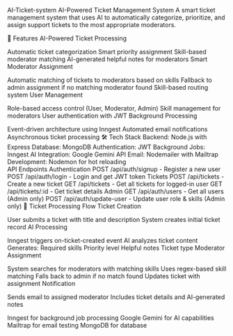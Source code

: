AI-Ticket-system
AI-Powered Ticket Management System
A smart ticket management system that uses AI to automatically categorize, prioritize, and assign support tickets to the most appropriate moderators.

🚀 Features
AI-Powered Ticket Processing

Automatic ticket categorization
Smart priority assignment
Skill-based moderator matching
AI-generated helpful notes for moderators
Smart Moderator Assignment

Automatic matching of tickets to moderators based on skills
Fallback to admin assignment if no matching moderator found
Skill-based routing system
User Management

Role-based access control (User, Moderator, Admin)
Skill management for moderators
User authentication with JWT
Background Processing

Event-driven architecture using Inngest
Automated email notifications
Asynchronous ticket processing
🛠️ Tech Stack
Backend: Node.js with Express
Database: MongoDB
Authentication: JWT
Background Jobs: Inngest
AI Integration: Google Gemini API
Email: Nodemailer with Mailtrap
Development: Nodemon for hot reloading                                                           
 API Endpoints
Authentication
POST /api/auth/signup - Register a new user
POST /api/auth/login - Login and get JWT token
Tickets
POST /api/tickets - Create a new ticket
GET /api/tickets - Get all tickets for logged-in user
GET /api/tickets/:id - Get ticket details
Admin
GET /api/auth/users - Get all users (Admin only)
POST /api/auth/update-user - Update user role & skills (Admin only)
🔄 Ticket Processing Flow
Ticket Creation

User submits a ticket with title and description
System creates initial ticket record
AI Processing

Inngest triggers on-ticket-created event
AI analyzes ticket content
Generates:
Required skills
Priority level
Helpful notes
Ticket type
Moderator Assignment

System searches for moderators with matching skills
Uses regex-based skill matching
Falls back to admin if no match found
Updates ticket with assignment
Notification

Sends email to assigned moderator
Includes ticket details and AI-generated notes  


Inngest for background job processing
Google Gemini for AI capabilities
Mailtrap for email testing
MongoDB for database
